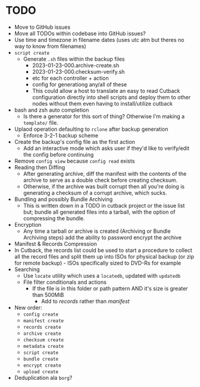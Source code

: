 # TODO

* Move to GitHub issues
* Move all TODOs within codebase into GitHub issues?
* Use time and timezone in filename dates (uses utc atm but theres no way to know from filenames)
* `script create`
  * Generate `.sh` files within the backup files
    * 2023-01-23-000.archive-create.sh
    * 2023-01-23-000.checksum-verify.sh
    * etc for each controller + action
    * config for generationg any/all of these
    * This could allow a host to translate an easy to read Cutback configuration directly into shell
      scripts and deploy them to other nodes without them even having to install/utilize cutback
* bash and zsh auto completion
  * Is there a generator for this sort of thing? Otherwise I'm making a `template/` file.
* Uplaod operation defaulting to `rclone` after backup generation
  * Enforce 3-2-1 backup scheme
* Create the backup's config file as the first action
  * Add an interactive mode which asks user if they'd like to verify/edit the config before continuing
* Remove `config view` because `config read` exists
* Reading then Diffing
  * After generating archive, diff the manifest with the contents of the archive to serve as a double check before creating checksum.
  * Otherwise, if the archive was built corrupt then all you're doing is generating a checksum of a corrupt archive, which sucks.
* Bundling and possibly Bundle Archiving
  * This is written down in a TODO in cutback project or the issue list but; bundle all generated files into a tarball, with the option of compressing the bundle.
* Encryption
  * Any time a tarball or archive is created (Archiving or Bundle Archiving steps) add the ability to password encrypt the archive
* Manifest & Records Compression
* In Cutback, the records list could be used to start a procedure to collect all the record files and split them up into ISOs for physical backup (or zip for remote backup) - ISOs specifically sized to DVD-Rs for example
* Searching
  * Use `locate` utility which uses a `locatedb`, updated with `updatedb`
  * File filter conditionals and actions
    * If the file is in this folder or path pattern AND it's size is greater than 500MiB
      * Add to *records* rather than *manifest*
* New order:
  * `config create`
  * `manifest create`
  * `records create`
  * `archive create`
  * `checksum create`
  * `metadata create`
  * `script create`
  * `bundle create`
  * `encrypt create`
  * `upload create`
* Deduplication ala `borg`?
